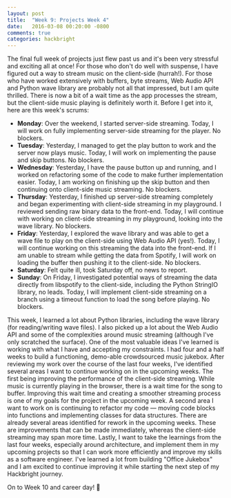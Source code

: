 ```yaml
---
layout: post
title:  "Week 9: Projects Week 4"
date:   2016-03-08 00:20:00 -0800
comments: true
categories: hackbright
---
```

<!--Introduction-->
The final full week of projects just flew past us and it's been very stressful and exciting all at once! For those who don't do well with suspense, I have figured out a way to stream music on the client-side (hurrah!). For those who have worked extensively with buffers, byte streams, Web Audio API and Python wave library are probably not all that impressed, but I am quite thrilled. There is now a bit of a wait time as the app processes the stream, but the client-side music playing is definitely worth it. Before I get into it, here are this week's scrums:

- **Monday**: Over the weekend, I started server-side streaming. Today, I will work on fully implementing server-side streaming for the player. No blockers.
- **Tuesday**: Yesterday, I managed to get the play button to work and the server now plays music. Today, I will work on implementing the pause and skip buttons. No blockers.
- **Wednesday**: Yesterday, I have the pause button up and running, and I worked on refactoring some of the code to make further implementation easier. Today, I am working on finishing up the skip button and then continuing onto client-side music streaming. No blockers.
- **Thursday**: Yesterday, I finished up server-side streaming completely and began experimenting with client-side streaming in my playground. I reviewed sending raw binary data to the front-end. Today, I will continue with working on client-side streaming in my playground, looking into the wave library. No blockers.
- **Friday**: Yesterday, I explored the wave library and was able to get a wave file to play on the client-side using Web Audio API (yes!). Today, I will continue working on this streaming the data into the front-end. If I am unable to stream while getting the data from Spotify, I will work on loading the buffer then pushing it to the client-side. No blockers.
- **Saturday**: Felt quite ill, took Saturday off, no news to report.
- **Sunday**: On Friday, I investigated potential ways of streaming the data directly from libspotify to the client-side, including the Python StringIO library, no leads. Today, I will implement client-side streaming on a branch using a timeout function to load the song before playing. No blockers.

<!--Learnings-->
This week, I learned a lot about Python libraries, including the wave library (for reading/writing wave files). I also picked up a lot about the Web Audio API and some of the complexities around music streaming (although I've only scratched the surface). One of the most valuable ideas I've learned is working with what I have and accepting my constraints. I had four and a half weeks to build a functioning, demo-able crowdsourced music jukebox. After reviewing my work over the course of the last four weeks, I've identified several areas I want to continue working on in the upcoming weeks. The first being improving the performance of the client-side streaming. While music is currently playing in the browser, there is a wait time for the song to buffer. Improving this wait time and creating a smoother streaming process is one of my goals for the project in the upcoming week. A second area I want to work on is continuing to refactor my code — moving code blocks into functions and implementing classes for data structures. There are already several areas identified for rework in the upcoming weeks. These are improvements that can be made immediately, whereas the client-side streaming may span more time. Lastly, I want to take the learnings from the last four weeks, especially around architecture, and implement them in my upcoming projects so that I can work more efficiently and improve my skills as a software engineer. I've learned a lot from building "Office Jukebox" and I am excited to continue improving it while starting the next step of my Hackbright journey.

On to Week 10 and career day! &#127880;
